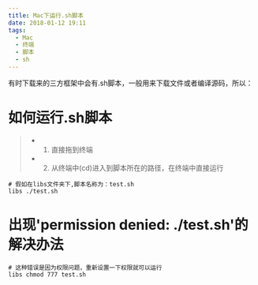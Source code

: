 ```yaml
---
title: Mac下运行.sh脚本
date: 2018-01-12 19:11
tags:
  - Mac
  - 终端
  - 脚本
  - sh
---
```


有时下载来的三方框架中会有.sh脚本，一般用来下载文件或者编译源码，所以：
# 如何运行.sh脚本

>* 1. 直接拖到终端
>* 2. 从终端中(cd)进入到脚本所在的路径，在终端中直接运行
```
# 假如在libs文件夹下,脚本名称为：test.sh
libs ./test.sh
```

# 出现'permission denied: ./test.sh'的解决办法
```
# 这种错误是因为权限问题，重新设置一下权限就可以运行
libs chmod 777 test.sh
```
